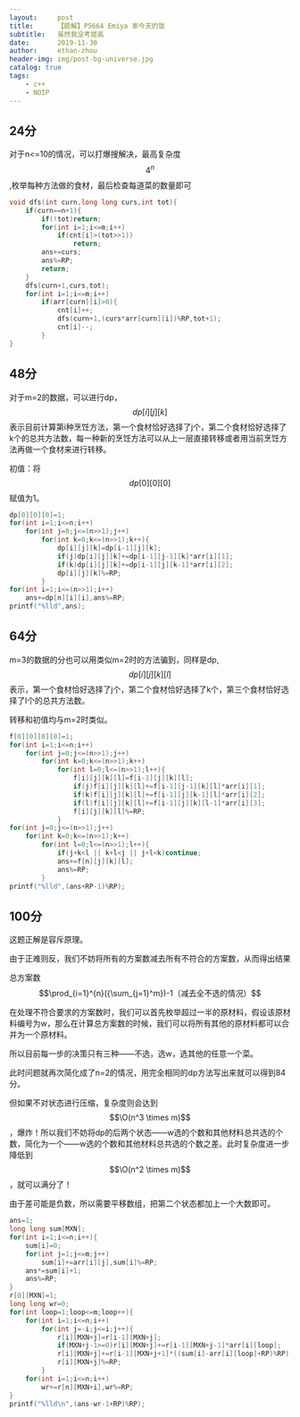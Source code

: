 ```yaml
---
layout:     post
title:      【题解】P5664 Emiya 家今天的饭
subtitle:   虽然我没考提高
date:       2019-11-30
author:     ethan-zhou
header-img: img/post-bg-universe.jpg
catalog: true
tags:
    - c++
    - NOIP
---
```


## 24分

对于n<=10的情况，可以打爆搜解决，最高复杂度$$4^n$$,枚举每种方法做的食材，最后检查每道菜的数量即可

```cpp
void dfs(int curn,long long curs,int tot){
    if(curn==n+1){
        if(!tot)return;
        for(int i=1;i<=m;i++)
            if(cnt[i]>(tot>>1))
                return;
        ans+=curs;
		ans%=RP;
        return;
    }
    dfs(curn+1,curs,tot);
    for(int i=1;i<=m;i++)
        if(arr[curn][i]>0){
            cnt[i]++;
            dfs(curn+1,(curs*arr[curn][i])%RP,tot+1);
            cnt[i]--;
        }
}
```

## 48分

对于m=2的数据，可以进行dp，$$dp[i][j][k]$$表示目前计算第i种烹饪方法，第一个食材恰好选择了j个，第二个食材恰好选择了k个的总共方法数，每一种新的烹饪方法可以从上一层直接转移或者用当前烹饪方法再做一个食材来进行转移。

初值：将$$dp[0][0][0]$$赋值为1。

```cpp
dp[0][0][0]=1;
for(int i=1;i<=n;i++)
    for(int j=0;j<=(n>>1);j++)
        for(int k=0;k<=(n>>1);k++){
            dp[i][j][k]=dp[i-1][j][k];
            if(j)dp[i][j][k]+=dp[i-1][j-1][k]*arr[i][1];
            if(k)dp[i][j][k]+=dp[i-1][j][k-1]*arr[i][2];
            dp[i][j][k]%=RP;
        }
for(int i=1;i<=(n>>1);i++)
    ans+=dp[n][i][i],ans%=RP;
printf("%lld",ans);
```

## 64分

m=3的数据的分也可以用类似m=2时的方法骗到，同样是dp,$$dp[i][j][k][l]$$表示，第一个食材恰好选择了j个，第二个食材恰好选择了k个，第三个食材恰好选择了l个的总共方法数。

转移和初值均与m=2时类似。

```cpp
f[0][0][0][0]=1;
for(int i=1;i<=n;i++)
    for(int j=0;j<=(n>>1);j++)
        for(int k=0;k<=(n>>1);k++)
            for(int l=0;l<=(n>>1);l++){
                f[i][j][k][l]=f[i-1][j][k][l];
                if(j)f[i][j][k][l]+=f[i-1][j-1][k][l]*arr[i][1];
                if(k)f[i][j][k][l]+=f[i-1][j][k-1][l]*arr[i][2];
                if(l)f[i][j][k][l]+=f[i-1][j][k][l-1]*arr[i][3];
                f[i][j][k][l]%=RP;
            }
for(int j=0;j<=(n>>1);j++)
    for(int k=0;k<=(n>>1);k++)
        for(int l=0;l<=(n>>1);l++){
            if(j+k<l || k+l<j || j+l<k)continue;
            ans+=f[n][j][k][l];
            ans%=RP;
        }
printf("%lld",(ans+RP-1)%RP);
```

## 100分

这题正解是容斥原理。

由于正难则反，我们不妨将所有的方案数减去所有不符合的方案数，从而得出结果

总方案数$$\prod_{i=1}^{n}({\sum_{j=1}^m})-1（减去全不选的情况）$$

在处理不符合要求的方案数时，我们可以首先枚举超过一半的原材料，假设该原材料编号为w，那么在计算总方案数的时候，我们可以将所有其他的原材料都可以合并为一个原材料。

所以目前每一步的决策只有三种——不选，选w，选其他的任意一个菜。

此时问题就再次简化成了n=2的情况，用完全相同的dp方法写出来就可以得到84分。

但如果不对状态进行压缩，复杂度则会达到$$\O(n^3 \times m)$$，爆炸！所以我们不妨将dp的后两个状态——w选的个数和其他材料总共选的个数，简化为一个——w选的个数和其他材料总共选的个数之差。此时复杂度进一步降低到$$\O(n^2 \times m)$$，就可以满分了！

由于差可能是负数，所以需要平移数组，把第二个状态都加上一个大数即可。

```cpp
ans=1;
long long sum[MXN];
for(int i=1;i<=n;i++){
    sum[i]=0;
    for(int j=1;j<=m;j++)
        sum[i]+=arr[i][j],sum[i]%=RP;
    ans*=sum[i]+1;
    ans%=RP;
}
r[0][MXN]=1;
long long wr=0;
for(int loop=1;loop<=m;loop++){
    for(int i=1;i<=n;i++)
        for(int j=-i;j<=i;j++){
            r[i][MXN+j]=r[i-1][MXN+j];
            if(MXN+j-1>=0)r[i][MXN+j]+=r[i-1][MXN+j-1]*arr[i][loop];
            r[i][MXN+j]+=r[i-1][MXN+j+1]*((sum[i]-arr[i][loop]+RP)%RP);
            r[i][MXN+j]%=RP;
        }
    for(int i=1;i<=n;i++)
        wr+=r[n][MXN+i],wr%=RP;
}
printf("%lld\n",(ans-wr-1+RP)%RP);
```


